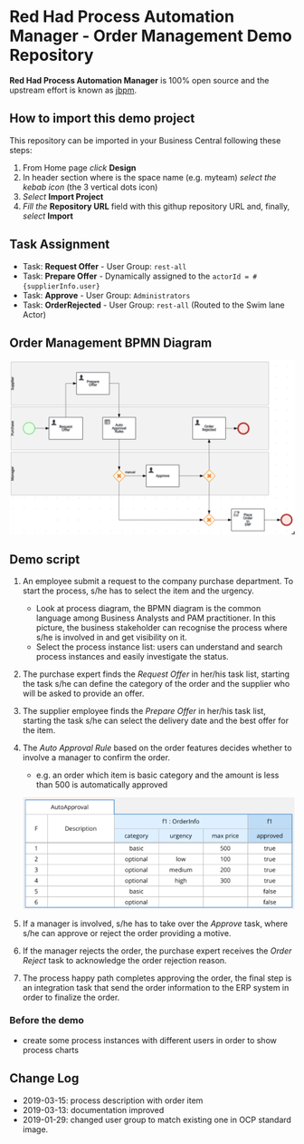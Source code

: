 Red Had Process Automation Manager - Order Management Demo Repository
=====================================================================


**Red Had Process Automation Manager** is 100% open source and the upstream effort is known as [jbpm](http://www.jbpm.org).


How to import this demo project
-----------------------------------

This repository can be imported in your Business Central following these steps:

1. From Home page *click* **Design**
2. In header section where is the space name (e.g. myteam) *select the kebab icon* (the 3 vertical dots icon)
3. *Select* **Import Project**
4. *Fill the* **Repository URL** field with this githup repository URL and, finally, *select* **Import**


Task Assignment
-----------------------------------

- Task: **Request Offer** - User Group: `rest-all`
- Task: **Prepare Offer** - Dynamically assigned to the `actorId = #{supplierInfo.user}`
- Task: **Approve** - User Group: `Administrators`
- Task: **OrderRejected** - User Group: `rest-all` (Routed to the Swim lane Actor)

Order Management BPMN Diagram
-----------------------------------

![diagram](docs/order-management-process.png)

Demo script
-----------------------------------

1. An employee submit a request to the company purchase department. To start the process, s/he has to select the item and the urgency.
    - Look at process diagram, the BPMN diagram is the common language among Business Analysts and PAM practitioner. In this picture, the business stakeholder can recognise the process where s/he is involved in and get visibility on it.
    - Select the process instance list: users can understand and search process instances and easily investigate the status.

2. The purchase expert finds the *Request Offer* in her/his task list, starting the task s/he can define the category of the order and the supplier who will be asked to provide an offer.

3. The supplier employee finds the *Prepare Offer* in her/his task list, starting the task s/he can select the delivery date and the best offer for the item.

4. The *Auto Approval Rule* based on the order features decides whether to involve a manager to confirm the order.

    - e.g. an order which item is basic category and the amount is less than 500 is automatically approved

    ![rules](docs/auto-approval-rule.png)

5. If a manager is involved, s/he has to take over the *Approve* task, where s/he can approve or reject the order providing a motive.

6. If the manager rejects the order, the purchase expert receives the *Order Reject* task to acknowledge the order rejection reason.

7. The process happy path completes approving the order, the final step is an integration task that send the order information to the ERP system in order to finalize the order.

### Before the demo

- create some process instances with different users in order to show process charts


Change Log
-----------------------------------

- 2019-03-15: process description with order item
- 2019-03-13: documentation improved
- 2019-01-29: changed user group to match existing one in OCP standard image.